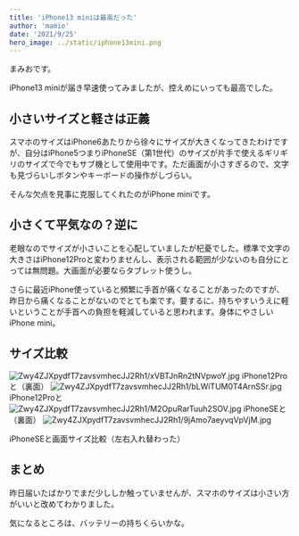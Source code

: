```yaml
---
title: 'iPhone13 miniは最高だった'
author: 'mamio'
date: '2021/9/25'
hero_image: ../static/iphone13mini.png
---
```


まみおです。

iPhone13 miniが届き早速使ってみましたが、控えめにいっても最高でした。

## 小さいサイズと軽さは正義

スマホのサイズはiPhone6あたりから徐々にサイズが大きくなってきたわけですが、自分はiPhone5つまりiPhoneSE（第1世代）のサイズが片手で使えるギリギリのサイズで今でもサブ機として使用中です。ただ画面が小さすぎるので、文字も見づらいしボタンやキーボードの操作がしづらい。

そんな欠点を見事に克服してくれたのがiPhone miniです。

## 小さくて平気なの？逆に

老眼なのでサイズが小さいことを心配していましたが杞憂でした。標準で文字の大きさはiPhone12Proと変わりませんし、表示される範囲が少ないのも自分にとっては無問題。大画面が必要ならタブレット使うし。

さらに最近iPhone使っていると頻繁に手首が痛くなることがあったのですが、昨日から痛くなることがないのでとても楽です。要するに、持ちやすいうえに軽いということが手首への負担を軽減していると思われます。身体にやさしいiPhone mini。

## サイズ比較
![Zwy4ZJXpydfT7zavsvmhecJJ2Rh1/xVBTJnRn2tNVpwoY.jpg](https://firebasestorage.googleapis.com:443/v0/b/type-c1c71.appspot.com/o/Zwy4ZJXpydfT7zavsvmhecJJ2Rh1%2FxVBTJnRn2tNVpwoY.jpg?alt=media&token=fb22a009-092c-45fa-9520-55f7884d0824)
iPhone12Proと（裏面）
![Zwy4ZJXpydfT7zavsvmhecJJ2Rh1/bLWiTUM0T4ArnSSr.jpg](https://firebasestorage.googleapis.com:443/v0/b/type-c1c71.appspot.com/o/Zwy4ZJXpydfT7zavsvmhecJJ2Rh1%2FbLWiTUM0T4ArnSSr.jpg?alt=media&token=eb4a27e9-299b-42f5-8935-12f273e2655d)
iPhone12Proと
![Zwy4ZJXpydfT7zavsvmhecJJ2Rh1/M2OpuRarTuuh2SOV.jpg](https://firebasestorage.googleapis.com:443/v0/b/type-c1c71.appspot.com/o/Zwy4ZJXpydfT7zavsvmhecJJ2Rh1%2FM2OpuRarTuuh2SOV.jpg?alt=media&token=9f9ec0a5-baad-497a-aa0d-bb3bd92d104f)
iPhoneSEと（裏面）
![Zwy4ZJXpydfT7zavsvmhecJJ2Rh1/9jAmo7aeyvqVpVjM.jpg](https://firebasestorage.googleapis.com:443/v0/b/type-c1c71.appspot.com/o/Zwy4ZJXpydfT7zavsvmhecJJ2Rh1%2F9jAmo7aeyvqVpVjM.jpg?alt=media&token=16336b4c-b5f5-493c-82ff-4818a7958f98)

iPhoneSEと画面サイズ比較（左右入れ替わった）

## まとめ
昨日届いたばかりでまだ少ししか触っていませんが、スマホのサイズは小さい方がいいと改めてわかりました。

気になるところは、バッテリーの持ちくらいかな。